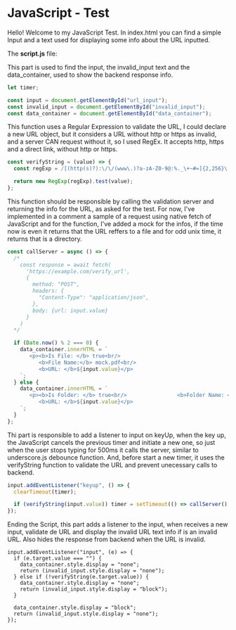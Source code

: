 # JavaScript - Test

Hello! Welcome to my JavaScript Test. In index.html you can find a simple Input and a text used for displaying some info about the URL inputted.

The **script.js** file:

This part is used to find the input, the invalid_input text and the data_container, used to show the backend response info.
```js
let timer;

const input = document.getElementById("url_input");
const invalid_input = document.getElementById("invalid_input");
const data_container = document.getElementById("data_container");
```

This function uses a Regular Expression to validate the URL, I could declare a new URL object, but it considers a URL without http or https as invalid, and a server CAN request without it, so I used RegEx. It accepts http, https and a direct link, without http or https.

```js
const verifyString = (value) => {
  const regExp = /[(http(s)?):\/\/(www\.)?a-zA-Z0-9@:%._\+~#=]{2,256}\.[a-z]{2,6}\b([-a-zA-Z0-9@:%_\+.~#?&\/\/=]*)/;

  return new RegExp(regExp).test(value);
};
```

This function should be responsible by calling the validation server and returning the info for the URL, as asked for the test. For now, I've implemented in a comment a sample of a request using native fetch of JavaScript and for the function, I've added a mock for the infos, if the time now is even it returns that the URL reffers to a file and for odd unix time, it returns that is a directory.
```js
const callServer = async () => {
  /*
    const response = await fetch(
      'https://example.com/verify_url',
      {
        method: "POST",
        headers: {
          "Content-Type": "application/json",
        },
        body: {url: input.value}
      }
    )
  */

  if (Date.now() % 2 === 0) {
    data_container.innerHTML = `
       <p><b>Is File: </b> true<br/>
          <b>File Name:</b> mock.pdf<br/>
          <b>URL: </b>${input.value}</p>
    `;
  } else {
    data_container.innerHTML = `
       <p><b>Is Folder: </b> true<br/>                <b>Folder Name: </b> my_folder<br/>
          <b>URL: </b>${input.value}</p>
    `;
  }
};
```
Thi part is responsible to add a listener to input on keyUp, when the key up, the JavaScript cancels the previous timer and initiate a new one, so just when the user stops typing for 500ms it calls the server, similar to underscore.js debounce function. And, before start a new timer, it uses the verifyString function to validate the URL and prevent unecessary calls to backend.
```js
input.addEventListener("keyup", () => {
  clearTimeout(timer);

  if (verifyString(input.value)) timer = setTimeout(() => callServer(), 500);
});
```
Ending the Script, this part adds a listener to the input, when receives a new input, validate de URL and display the invalid URL text info if is an invalid URL. Also hides the response from backend when the URL is invalid.
```
input.addEventListener("input", (e) => {
  if (e.target.value === "") {
    data_container.style.display = "none";
    return (invalid_input.style.display = "none");
  } else if (!verifyString(e.target.value)) {
    data_container.style.display = "none";
    return (invalid_input.style.display = "block");
  }

  data_container.style.display = "block";
  return (invalid_input.style.display = "none");
});
```